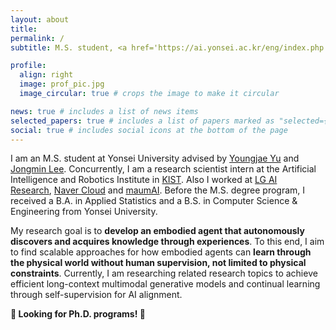 ```yaml
---
layout: about
title: 
permalink: /
subtitle: M.S. student, <a href='https://ai.yonsei.ac.kr/eng/index.php'>Yonsei University</a>

profile:
  align: right
  image: prof_pic.jpg
  image_circular: true # crops the image to make it circular

news: true # includes a list of news items
selected_papers: true # includes a list of papers marked as "selected={true}"
social: true # includes social icons at the bottom of the page
---
```


I am an M.S. student at Yonsei University advised by [Youngjae Yu](https://yj-yu.github.io/home/) and [Jongmin Lee](https://www.jmlee.kr/). Concurrently, I am a research scientist intern at the Artificial Intelligence and Robotics Institute in [KIST](https://www.kist.re.kr/eng/index.do). Also I worked at [LG AI Research](https://www.lgresearch.ai), [Naver Cloud](https://www.navercloudcorp.com/lang/en/) and [maumAI](https://maum.ai/). Before the M.S. degree program, I received a B.A. in Applied Statistics and a B.S. in Computer Science & Engineering from Yonsei University.

My research goal is to **develop an embodied agent that autonomously discovers and acquires knowledge through experiences**. To this end, I aim to find scalable approaches for how embodied agents can **learn through the physical world without human supervision, not limited to physical constraints**. Currently, I am researching related research topics to achieve efficient long-context multimodal generative models and continual learning through self-supervision for AI alignment.

**🙌 Looking for Ph.D. programs! 🙌**
